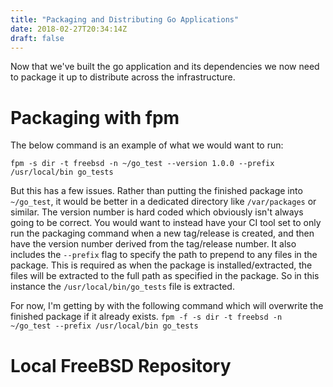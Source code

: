 ```yaml
---
title: "Packaging and Distributing Go Applications"
date: 2018-02-27T20:34:14Z
draft: false
---
```




Now that we've built the go application and its dependencies we now need to package it up to distribute across the infrastructure.


Packaging with fpm
===

The below command is an example of what we would want to run:


`fpm -s dir -t freebsd -n ~/go_test --version 1.0.0 --prefix /usr/local/bin go_tests`

But this has a few issues. Rather than putting the finished package into `~/go_test`, it would be better in a dedicated directory like `/var/packages` or similar. The version number is hard coded which obviously isn't always going to be correct. You would want to instead have your CI tool set to only run the packaging command when a new tag/release is created, and then have the version number derived from the tag/release number. It also includes the `--prefix` flag to specify the path to prepend to any files in the package. This is required as when the package is installed/extracted, the files will be extracted to the full path as specified in the package. So in this instance the `/usr/local/bin/go_tests` file is extracted.


For now, I'm getting by with the following command which will overwrite the finished package if it already exists.
`fpm -f -s dir -t freebsd -n ~/go_test --prefix /usr/local/bin go_tests`



Local FreeBSD Repository
===

